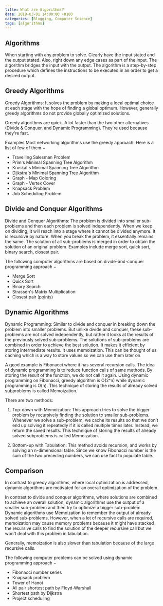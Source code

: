 ```yaml
---
title: What are Algorithms?
date: 2018-03-01 14:00:00 +0100
categories: [Blogging, Computer Science]
tags: [algorithms]
---
```

## Algorithms

When starting with any problem to solve. Clearly have the input stated and the output stated. Also, right down any edge cases as part of the input. The algorithm bridges the input with the output. The algorithm is a step-by-step procedure which defines the instructions to be executed in an order to get a desired output.

## Greedy Algorithms

Greedy Algorithms: It solves the problem by making a local optimal choice at each stage with the hope of finding a global optimum. However, generally greedy algorithms do not provide globally optimized solutions.

Greedy algorithms are quick. A lot faster than the two other alternatives (Divide & Conquer, and Dynamic Programming). They're used because they're fast.

Examples
Most networking algorithms use the greedy approach. Here is a list of few of them −

- Travelling Salesman Problem
- Prim's Minimal Spanning Tree Algorithm
- Kruskal's Minimal Spanning Tree Algorithm
- Dijkstra's Minimal Spanning Tree Algorithm
- Graph - Map Coloring
- Graph - Vertex Cover
- Knapsack Problem
- Job Scheduling Problem

## Divide and Conquer Algorithms

Divide and Conquer Algorithms: The problem is divided into smaller sub-problems and then each problem is solved independently. When we keep on dividing, it will reach into a stage where it cannot be divided anymore. It is recursive by nature. When you break the problem, it essentially remains the same. The solution of all sub-problems is merged in order to obtain the solution of an original problem. Examples include merge sort, quick sort, binary search, closest pair.

The following computer algorithms are based on divide-and-conquer programming approach −

- Merge Sort
- Quick Sort
- Binary Search
- Strassen's Matrix Multiplication
- Closest pair (points)

## Dynamic Algorithms

Dynamic Programming: Similar to divide and conquer in breaking down the problem into smaller problems. But unlike divide and conquer, these sub-problems are not solved independently, but rather it looks at the results of the previously solved sub-problems. The solutions of sub-problems are combined in order to achieve the best solution. It makes it efficient by storing intermediate results. It uses memoization. This can be thought of us caching which is a way to store values so we can use them later on.

A good example is Fibonacci where it has several recursion calls. The idea of dynamic programming is to reduce function calls of same methods. By storing the result of the function, we do not call it again. Using dynamic programming on Fibonacci, greedy algorithm is O(2^n) while dynamic programming is O(n). This technique of storing the results of already solved subproblems is called Memoization.

There are two methods:

1)	Top-down with Memoization: This approach tries to solve the bigger problem by recursively finding the solution to smaller sub-problems. Whenever we solve a sub-problem, we cache its results so that we don’t end up solving it repeatedly if it is called multiple times later. Instead, we return the saved results. This technique of storing the results of already solved subproblems is called Memoization.

2)	Bottom-up with Tabulation: This method avoids recursion, and works by solving an n-dimensional table. Since we know Fibonacci number is the sum of the two preceding numbers, we can use fact to populate table.

## Comparison
In contrast to greedy algorithms, where local optimization is addressed, dynamic algorithms are motivated for an overall optimization of the problem.

In contrast to divide and conquer algorithms, where solutions are combined to achieve an overall solution, dynamic algorithms use the output of a smaller sub-problem and then try to optimize a bigger sub-problem. Dynamic algorithms use Memoization to remember the output of already solved sub-problems. However, when a lot of recursive calls are required, memoization may cause memory problems because it might have stacked the recursive calls to find the solution of the deeper recursive call but we won't deal with this problem in tabulation.

Generally, memoization is also slower than tabulation because of the large recursive calls.

The following computer problems can be solved using dynamic programming approach −

- Fibonacci number series
- Knapsack problem
- Tower of Hanoi
- All pair shortest path by Floyd-Warshall
- Shortest path by Dijkstra
- Project scheduling

